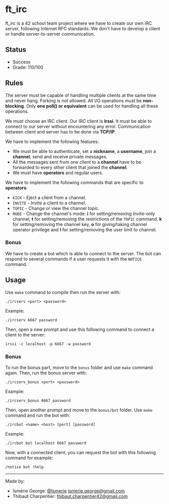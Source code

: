 # ft_irc

ft_irc is a 42 school team project where we have to create our own IRC server, following Internet RFC standards. We don't have to develop a client or handle server-to-server communication.

## Status

* Success
* Grade: 110/100

## Rules

The server must be capable of handling multiple clients at the same time and never hang. Forking is not allowed. All I/O operations must be **non-blocking**.
Only **one poll() or equivalent** can be used for handling all these operations.

We must choose an IRC client. Our IRC client is **Irssi**. It must be able to connect to our server without encountering any error.
Communication between client and server has to be done via **TCP/IP**.

We have to implement the following features:
* We must be able to authenticate, set a **nickname**, a **username**, join a **channel**, send and receive private messages.
* All the messages sent from one client to a **channel** have to be forwarded to every other client that joined the **channel**.
* We must have **operators** and regular users.

We have to implement the following commands that are specific to **operators**:
* ```KICK``` - Eject a client from a channel.
* ```INVITE``` - Invite a client to a channel.
* ```TOPIC``` -  Change or view the channel topic.
* ```MODE``` - Change the channel's mode: **i** for setting/removing Invite-only channel, **t** for setting/removing the restrictions of the ```TOPIC``` command, **k** for setting/removing the channel key, **o** for giving/taking channel operator privilege and **l** for setting/removing the user limit to channel.

### Bonus

We have to create a bot which is able to connect to the server. The bot can respond to several commands if a user requests it with the ```NOTICE``` command.

## Usage

Use ```make``` command to compile then run the server with:
```
./ircserv <port> <password>
```
Example:
```
./ircserv 6667 password
```
Then, open a new prompt and use this following command to connect a client to the server:
```
irssi -c localhost -p 6667 -w password
```

### Bonus

To run the bonus part, move to the ```bonus``` folder and use ```make``` command again. Then, run the bonus server with:
```
./ircserv_bonus <port> <password>
```
Example:
```
./ircserv_bonus 6667 password
```
Then, open another prompt and move to the ```bonus/bot``` folder. Use ```make``` command and run the bot with:
```
./ircbot <name> <host> [port] [password]
```
Example:
```
./ircbot bot localhost 6667 password
```

Now, with a connected client, you can request the bot with this following command for example:
```
/notice bot !help
```
***
Made by:
* Ismérie George: [@Ismerie](https://github.com/Ismerie) <ismerie.george@gmail.com>
* Thibaut Charpentier: <thibaut.charpentier42@gmail.com>

